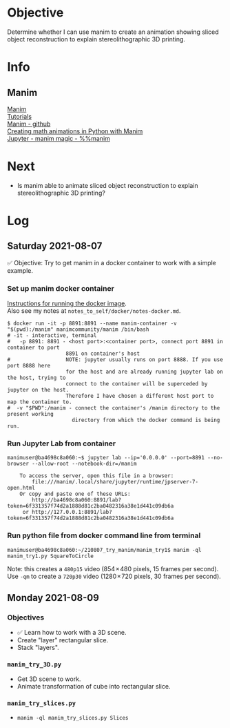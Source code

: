 # Objective


Determine whether I can use manim to create an animation showing sliced object reconstruction to explain stereolithographic 3D printing.


# Info

## Manim

[Manim](https://docs.manim.community/en/stable/index.html)  
[Tutorials](https://docs.manim.community/en/stable/tutorials.html)  
[Manim - github](https://github.com/manimcommunity/manim)  
[Creating math animations in Python with Manim](https://gilberttanner.com/blog/creating-math-animations-in-python-with-manim)  
[Jupyter - manim magic - %%manim](https://docs.manim.community/en/stable/reference/manim.utils.ipython_magic.ManimMagic.html#manim.utils.ipython_magic.ManimMagic.manim)  


# Next

- Is manim able to animate sliced object reconstruction to explain stereolithographic 3D printing?

# Log

## Saturday 2021-08-07

&#9989; Objective: Try to get manim in a docker container to work with a simple example.

### Set up manim docker container

[Instructions for running the docker image](https://pypi.org/project/manim/#docker).  
Also see my notes at `notes_to_self/docker/notes-docker.md`.

    $ docker run -it -p 8891:8891 --name manim-container -v "$(pwd):/manim" manimcommunity/manim /bin/bash
    # -it - interactive, terminal
    #   -p 8891: 8891 - <host port>:<container port>, connect port 8891 in container to port
                       8891 on container's host
    #                  NOTE: jupyter usually runs on port 8888. If you use port 8888 here
                       for the host and are already running jupyter lab on the host, trying to 
                       connect to the container will be superceded by jupyter on the host.
                       Therefore I have chosen a different host port to map the container to.
    #  -v "$PWD":/manim - connect the container's /manim directory to the present working
                         directory from which the docker command is being run.


### Run Jupyter Lab from container

    manimuser@ba4698c8a060:~$ jupyter lab --ip='0.0.0.0' --port=8891 --no-browser --allow-root --notebook-dir=/manim

        To access the server, open this file in a browser:
            file:///manim/.local/share/jupyter/runtime/jpserver-7-open.html
        Or copy and paste one of these URLs:
            http://ba4698c8a060:8891/lab?token=6f331357f74d2a1888d81c2ba0482316a38e1d441c09db6a
         or http://127.0.0.1:8891/lab?token=6f331357f74d2a1888d81c2ba0482316a38e1d441c09db6a


### Run python file from docker command line from terminal

    manimuser@ba4698c8a060:~/210807_try_manim/manim_try1$ manim -ql manim_try1.py SquareToCircle
    
Note: this creates a `480p15` video (854 × 480 pixels, 15 frames per second). Use `-qm` to create a `720p30` video (1280 × 720 pixels, 30 frames per second).
    

## Monday 2021-08-09

### Objectives

- &#9989; Learn how to work with a 3D scene.
- Create "layer" rectangular slice.
- Stack "layers".

### `manim_try_3D.py`

- Get 3D scene to work.
- Animate transformation of cube into rectangular slice.

### `manim_try_slices.py`

- `manim -ql manim_try_slices.py Slices`
